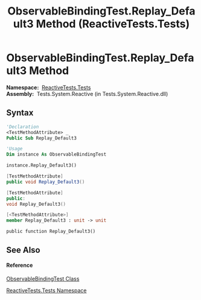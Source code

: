 ﻿---
title: ObservableBindingTest.Replay_Default3 Method  (ReactiveTests.Tests)
TOCTitle: Replay_Default3 Method
ms:assetid: M:ReactiveTests.Tests.ObservableBindingTest.Replay_Default3
ms:mtpsurl: https://msdn.microsoft.com/en-us/library/reactivetests.tests.observablebindingtest.replay_default3(v=VS.103)
ms:contentKeyID: 36620874
ms.date: 06/28/2011
mtps_version: v=VS.103
f1_keywords:
- ReactiveTests.Tests.ObservableBindingTest.Replay_Default3
dev_langs:
- CSharp
- JScript
- VB
- FSharp
- c++
---

# ObservableBindingTest.Replay\_Default3 Method

**Namespace:**  [ReactiveTests.Tests](hh289046\(v=vs.103\).md)  
**Assembly:**  Tests.System.Reactive (in Tests.System.Reactive.dll)

## Syntax

``` vb
'Declaration
<TestMethodAttribute> _
Public Sub Replay_Default3
```

``` vb
'Usage
Dim instance As ObservableBindingTest

instance.Replay_Default3()
```

``` csharp
[TestMethodAttribute]
public void Replay_Default3()
```

``` c++
[TestMethodAttribute]
public:
void Replay_Default3()
```

``` fsharp
[<TestMethodAttribute>]
member Replay_Default3 : unit -> unit 
```

``` jscript
public function Replay_Default3()
```

## See Also

#### Reference

[ObservableBindingTest Class](hh303616\(v=vs.103\).md)

[ReactiveTests.Tests Namespace](hh289046\(v=vs.103\).md)

